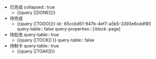 - 已完成
  collapsed:: true
	- {{query [[DONE]]}}
- 待完成
	- {{query [[TODO]]}}
	  id:: 65ccbd51-947b-4ef7-a5b5-3393e6cddf85
	  query-table:: false
	  query-properties:: [:block :page]
- 待批改
  query-table:: true
	- {{query [[TOCK]] }}
	  query-table:: false
- 待制卡
  query-table:: true
	- {{query [[TOAK]]}}